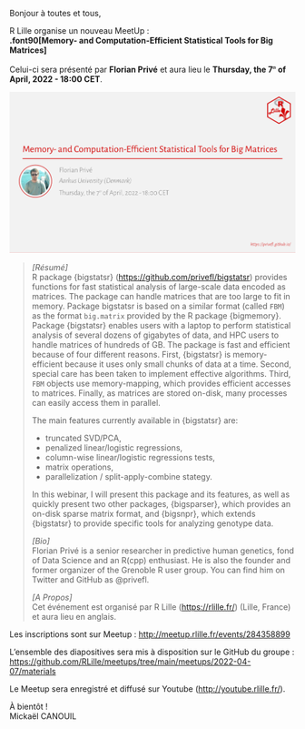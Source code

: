 
<!-- ---
title: .font90[Memory- and Computation-Efficient Statistical Tools for Big Matrices]
author: Mickaël CANOUIL
date: '2022-03-03'
slug: Thursday, the 7<sup><i style="font-size:0.5em;">th</i></sup> of April, 2022 - 18:00 CET - .font90.memory..and.computation.efficient.statistical.tools.for.big.matrices.
categories:
  - MeetUp
  - R
tags:
  - MeetUp
  - R
  - RUG
description: ''
--- -->

Bonjour à toutes et tous,

R Lille organise un nouveau MeetUp :  
**.font90\[Memory- and Computation-Efficient Statistical Tools for Big
Matrices\]**

Celui-ci sera présenté par **Florian Privé** et aura lieu le **Thursday,
the 7<sup><i style="font-size:0.5em;">th</i></sup> of April, 2022 -
18:00 CET**.

<!-- <center>
<iframe width="560" height="315" src="https://www.youtube.com/embed/" title="YouTube video player" frameborder="0" allow="accelerometer; autoplay; clipboard-write; encrypted-media; gyroscope; picture-in-picture" allowfullscreen></iframe>
</center> -->
<center>
<img alt="Affiche Meetup R Lille - 2022-04-07" src="https://raw.githubusercontent.com/RLille/meetups/main/meetups/2022-04-07/ads/2022-04-07.png" width="560" height="auto" />
</center>

> *\[Résumé\]*  
> R package {bigstatsr} (<https://github.com/privefl/bigstatsr>)
> provides functions for fast statistical analysis of large-scale data
> encoded as matrices. The package can handle matrices that are too
> large to fit in memory. Package bigstatsr is based on a similar format
> (called `FBM`) as the format `big.matrix` provided by the R package
> {bigmemory}. Package {bigstatsr} enables users with a laptop to
> perform statistical analysis of several dozens of gigabytes of data,
> and HPC users to handle matrices of hundreds of GB. The package is
> fast and efficient because of four different reasons. First,
> {bigstatsr} is memory-efficient because it uses only small chunks of
> data at a time. Second, special care has been taken to implement
> effective algorithms. Third, `FBM` objects use memory-mapping, which
> provides efficient accesses to matrices. Finally, as matrices are
> stored on-disk, many processes can easily access them in parallel.
>
> The main features currently available in {bigstatsr} are:
>
> -   truncated SVD/PCA,
> -   penalized linear/logistic regressions,
> -   column-wise linear/logistic regressions tests,
> -   matrix operations,
> -   parallelization / split-apply-combine stategy.
>
> In this webinar, I will present this package and its features, as well
> as quickly present two other packages, {bigsparser}, which provides an
> on-disk sparse matrix format, and {bigsnpr}, which extends {bigstatsr}
> to provide specific tools for analyzing genotype data.
>
> *\[Bio\]*  
> Florian Privé is a senior researcher in predictive human genetics,
> fond of Data Science and an R(cpp) enthusiast. He is also the founder
> and former organizer of the Grenoble R user group. You can find him on
> Twitter and GitHub as @privefl.
>
> *\[A Propos\]*  
> Cet événement est organisé par R Lille (<https://rlille.fr/>) (Lille,
> France) et aura lieu en anglais.

Les inscriptions sont sur Meetup :
<http://meetup.rlille.fr/events/284358899>

L’ensemble des diapositives sera mis à disposition sur le GitHub du
groupe :
<https://github.com/RLille/meetups/tree/main/meetups/2022-04-07/materials>

Le Meetup sera enregistré et diffusé sur Youtube
(<http://youtube.rlille.fr/>).

À bientôt !  
Mickaël CANOUIL
